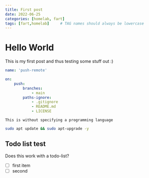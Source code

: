 ```yaml
---
title: First post
date: 2022-06-25
categories: [homelab, fart]
tags: [fart,homelab]     # TAG names should always be lowercase
---
```


# Hello World

This is my first post and thus testing some stuff out :)

```yaml
name: 'push-remote'

on:
    push:
        branches:
            - main
        paths-ignore:
            - .gitignore
            - README.md
            - LICENSE
```

```
This is without specifying a programming language
```

```bash
sudo apt update && sudo apt-upgrade -y
```
## Todo list test
Does this work with a todo-list?

- [ ] first item
- [ ] second